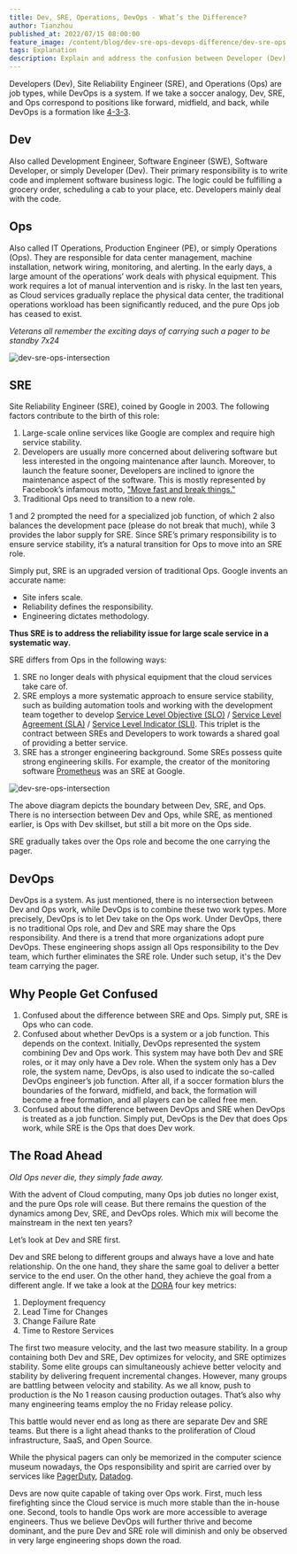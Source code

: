 ```yaml
---
title: Dev, SRE, Operations, DevOps - What’s the Difference?
author: Tianzhou
published_at: 2022/07/15 08:00:00
feature_image: /content/blog/dev-sre-ops-devops-difference/dev-sre-ops.webp
tags: Explanation
description: Explain and address the confusion between Developer (Dev), Site Reliability Engineer (SRE), (Operations) Ops and DevOps.
---
```


Developers (Dev), Site Reliability Engineer (SRE), and Operations (Ops) are job types, while DevOps is a system. If we take a soccer analogy, Dev, SRE, and Ops correspond to positions like forward, midfield, and back, while DevOps is a formation like [4-3-3](<https://en.wikipedia.org/wiki/Formation_(association_football)#4%E2%80%933%E2%80%933>).

## Dev

Also called Development Engineer, Software Engineer (SWE), Software Developer, or simply Developer (Dev). Their primary responsibility is to write code and implement software business logic. The logic could be fulfilling a grocery order, scheduling a cab to your place, etc. Developers mainly deal with the code.

## Ops

Also called IT Operations, Production Engineer (PE), or simply Operations (Ops). They are responsible for data center management, machine installation, network wiring, monitoring, and alerting. In the early days, a large amount of the operations’ work deals with physical equipment. This work requires a lot of manual intervention and is risky. In the last ten years, as Cloud services gradually replace the physical data center, the traditional operations workload has been significantly reduced, and the pure Ops job has ceased to exist.

_Veterans all remember the exciting days of carrying such a pager to be standby 7x24_

![dev-sre-ops-intersection](/content/blog/dev-sre-ops-devops-difference/pager.webp)

## SRE

Site Reliability Engineer (SRE), coined by Google in 2003. The following factors contribute to the birth of this role:

1. Large-scale online services like Google are complex and require high service stability.
1. Developers are usually more concerned about delivering software but less interested in the ongoing maintenance after launch. Moreover, to launch the feature sooner, Developers are inclined to ignore the maintenance aspect of the software. This is mostly represented by Facebook’s infamous motto, ["Move fast and break things."](https://en.wikipedia.org/wiki/Meta_Platforms#History)
1. Traditional Ops need to transition to a new role.

1 and 2 prompted the need for a specialized job function, of which 2 also balances the development pace (please do not break that much), while 3 provides the labor supply for SRE. Since SRE’s primary responsibility is to ensure service stability, it’s a natural transition for Ops to move into an SRE role.

Simply put, SRE is an upgraded version of traditional Ops. Google invents an accurate name:

- Site infers scale.
- Reliability defines the responsibility.
- Engineering dictates methodology.

**Thus SRE is to address the reliability issue for large scale service in a systematic way.**

SRE differs from Ops in the following ways:

1. SRE no longer deals with physical equipment that the cloud services take care of.
1. SRE employs a more systematic approach to ensure service stability, such as building automation tools and working with the development team together to develop [Service Level Objective (SLO)](https://en.wikipedia.org/wiki/Service-level_objective) / [Service Level Agreement (SLA)](https://en.wikipedia.org/wiki/Service-level_agreement) / [Service Level Indicator (SLI)](https://en.wikipedia.org/wiki/Service_level_indicator). This triplet is the contract between SREs and Developers to work towards a shared goal of providing a better service.
1. SRE has a stronger engineering background. Some SREs possess quite strong engineering skills. For example, the creator of the monitoring software [Prometheus](https://prometheus.io/) was an SRE at Google.

![dev-sre-ops-intersection](/content/blog/dev-sre-ops-devops-difference/dev-sre-ops.webp)

The above diagram depicts the boundary between Dev, SRE, and Ops. There is no intersection between Dev and Ops, while SRE, as mentioned earlier, is Ops with Dev skillset, but still a bit more on the Ops side.

SRE gradually takes over the Ops role and become the one carrying the pager.

## DevOps

DevOps is a system. As just mentioned, there is no intersection between Dev and Ops work, while DevOps is to combine these two work types. More precisely, DevOps is to let Dev take on the Ops work. Under DevOps, there is no traditional Ops role, and Dev and SRE may share the Ops responsibility. And there is a trend that more organizations adopt pure DevOps. These engineering shops assign all Ops responsibility to the Dev team, which further eliminates the SRE role. Under such setup, it's the Dev team carrying the pager.

## Why People Get Confused

1. Confused about the difference between SRE and Ops. Simply put, SRE is Ops who can code.
1. Confused about whether DevOps is a system or a job function. This depends on the context. Initially, DevOps represented the system combining Dev and Ops work. This system may have both Dev and SRE roles, or it may only have a Dev role. When the system only has a Dev role, the system name, DevOps, is also used to indicate the so-called DevOps engineer’s job function. After all, if a soccer formation blurs the boundaries of the forward, midfield, and back, the formation will become a free formation, and all players can be called free men.
1. Confused about the difference between DevOps and SRE when DevOps is treated as a job function. Simply put, DevOps is the Dev that does Ops work, while SRE is the Ops that does Dev work.

## The Road Ahead

_Old Ops never die, they simply fade away._

With the advent of Cloud computing, many Ops job duties no longer exist, and the pure Ops role will cease. But there remains the question of the dynamics among Dev, SRE, and DevOps roles. Which mix will become the mainstream in the next ten years?

Let’s look at Dev and SRE first.

Dev and SRE belong to different groups and always have a love and hate relationship. On the one hand, they share the same goal to deliver a better service to the end user. On the other hand, they achieve the goal from a different angle. If we take a look at the [DORA](https://www.devops-research.com/research.html) four key metrics:

1. Deployment frequency
1. Lead Time for Changes
1. Change Failure Rate
1. Time to Restore Services

The first two measure velocity, and the last two measure stability. In a group containing both Dev and SRE, Dev optimizes for velocity, and SRE optimizes stability. Some elite groups can simultaneously achieve better velocity and stability by delivering frequent incremental changes. However, many groups are battling between velocity and stability. As we all know, push to production is the No 1 reason causing production outages. That’s also why many engineering teams employ the no Friday release policy.

This battle would never end as long as there are separate Dev and SRE teams. But there is a light ahead thanks to the proliferation of Cloud infrastructure, SaaS, and Open Source.

While the physical pagers can only be memorized in the computer science museum nowadays, the Ops responsibility and spirit are carried over by services like [PagerDuty](https://pagerduty.com), [Datadog](https://datadog.com).

Devs are now quite capable of taking over Ops work. First, much less firefighting since the Cloud service is much more stable than the in-house one. Second, tools to handle Ops work are more accessible to average engineers. Thus we believe DevOps will further thrive and become dominant, and the pure Dev and SRE role will diminish and only be observed in very large engineering shops down the road.
